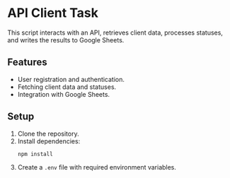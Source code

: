 # API Client Task

This script interacts with an API, retrieves client data, processes statuses, and writes the results to Google Sheets.

## Features
- User registration and authentication.
- Fetching client data and statuses.
- Integration with Google Sheets.

## Setup
1. Clone the repository.
2. Install dependencies:
   ```bash
   npm install
   ```
3. Create a `.env` file with required environment variables.